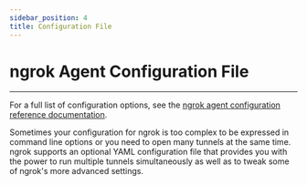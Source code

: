 ```yaml
---
sidebar_position: 4
title: Configuration File
---
```


# ngrok Agent Configuration File

---

For a full list of configuration options, see the [ngrok agent configuration reference documentation](/secure-tunnels/ngrok-agent/reference/config).

Sometimes your configuration for ngrok is too complex to be expressed in command line options or you need to open many tunnels at the same time. ngrok supports an optional YAML configuration file that provides you with the power to run multiple tunnels simultaneously as well as to tweak some of ngrok's more advanced settings.
